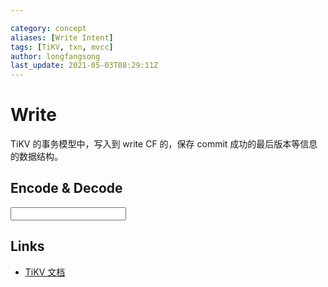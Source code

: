 ```yaml
---

category: concept
aliases: [Write Intent]
tags: [TiKV, txn, mvcc]
author: longfangsong
last_update: 2021-05-03T08:29:11Z
---
```


# Write

TiKV 的事务模型中，写入到 write CF 的，保存 commit 成功的最后版本等信息的数据结构。

## Encode & Decode

<input id="key-input"></input>

<!-- todo: 选择输出格式 -->
<div id="input-value"></div>

<ul id="explaination"></ul>
<script type="module">
    import init, {Write, parse_input, write_type_to_u8} from "/tipedia/static/wasm/key-tools/tidb_key_tools.js";
    init();
    $("#key-input").oninput = (e) => {
        const inputBuffer = parse_input(e.target.value);
        const write = Write.parse(inputBuffer);
        const parsing_trace = write.parsing_trace;
        $("#input-value").innerHTML = "";
        $("#explaination").innerHTML = "";
        for (let record of parsing_trace) {
            let content = Array.from(inputBuffer.slice(record.start, record.start + record.width))
                .map(it => it.toString(16))
                .map(it => it.length < 2 ? `0${it}` : it)
                .join(" ");
            let explanation = "";
            console.log(content, record.description);
            switch(record.description) {
                case "short_value":
                    explanation += `是 Short Value`;
                    break;
                case "write_type":
                    explanation += `（${String.fromCharCode(inputBuffer[0])} 的 ASCII 码） 标记了这个 Write 的类型是 `;
                    switch(inputBuffer[0]) {
                        case 80:
                            explanation += "Put";
                            break;
                        case 68:
                            explanation += "Delete";
                            break;
                        case 76:
                            explanation += "Lock";
                            break;
                        case 82:
                            explanation += "Rollback";
                            break;
                    }
                    break;
                case "start_ts":
                    explanation += `标记了该 Write 所在的事务的 start_ts: ${write.start_ts[0]}`;
                    const asBigInt = write.start_ts[0];
                    const binaryStr = write.start_ts[0].toString(2).padStart(64, '0');
                    explanation += `
                    <table id="parsed"><tr><th style="">物理部分 46 位</th><th style="">逻辑部分 18 位</th></tr><tr style="font-family: monospace;"><td style="text-align: right; border: solid 1px;" id="physical-bin">${binaryStr.slice(0, 46)}</td><td style="border: solid 1px;" id="logical-bin">${binaryStr.slice(46, 64)}</td></tr><tr><td style="text-align: right; border: solid 1px;" id="physical-parsed">${(new Date(Number(asBigInt >> 18n))).toString()}</td><td style="border: solid 1px;" id="logical-parsed">${Number("0b"+(binaryStr.toString(2).slice(46, 64)))}</td></tr></table>
`;
                    break;
                case "flag:short_value":
                    explanation += `（v 的 ASCII 码） 标记了这个 Write 有 Short Value`;
                    break;
                case "length:short_value":
                    explanation += `（${parseInt(content, 16)}）是 Short Value 的长度`;
                    break;
            }
            $("#input-value").innerHTML += `<span style="background: #e3e3e3;font-family: monospace;padding: 2px 6px; margin: 4px;">${content}</span>`;
            $("#explaination").innerHTML += `<li>
            <span style="background: #e3e3e3;font-family: monospace;padding: 2px 6px;">${content}</span>${explanation}
            </li>`;
        }
    };
</script>

## Links

- [TiKV 文档](https://tikv.github.io/doc/tikv/storage/mvcc/struct.Write.html)
